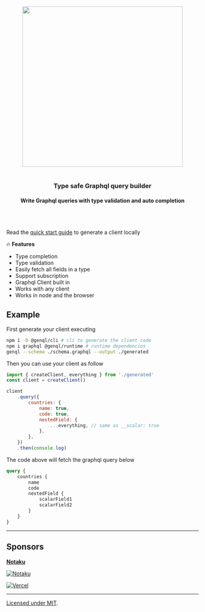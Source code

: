<div align='center'>
    <br/>
    <br/>
    <img src='https://genql.dev/banner.jpg' width='420px'>
    <br/>
    <br/>
    <h3>Type safe Graphql query builder</h3>
    <h4>Write Graphql queries with type validation and auto completion</h4>
    <br/>
    <br/>
</div>

Read the [quick start guide](https://genql.dev/docs) to generate a client locally

🔥 **Features**

-   Type completion
-   Type validation
-   Easily fetch all fields in a type
-   Support subscription
-   Graphql Client built in
-   Works with any client
-   Works in node and the browser

## Example

First generate your client executing

```sh
npm i -D @genql/cli # cli to generate the client code
npm i graphql @genql/runtime # runtime dependencies
genql --schema ./schema.graphql --output ./generated
```

Then you can use your client as follow

```js
import { createClient, everything } from './generated'
const client = createClient()

client
    .query({
        countries: {
            name: true,
            code: true,
            nestedField: {
                ...everything, // same as __scalar: true
            },
        },
    })
    .then(console.log)
```

The code above will fetch the graphql query below

```graphql
query {
    countries {
        name
        code
        nestedField {
            scalarField1
            scalarField2
        }
    }
}
```

---

## Sponsors

[**Notaku**](https://notaku.so)

[![Notaku](https://notaku.so/github_banner.jpg)](https://notaku.so)

[![Vercel](https://genql.dev/vercel-logo.svg)](https://vercel.com?utm_source=genql)

---

[Licensed under MIT]().
